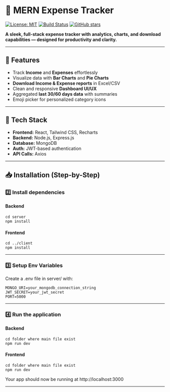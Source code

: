 # 🤑 MERN Expense Tracker

[![License: MIT](https://img.shields.io/badge/License-MIT-green.svg)](https://opensource.org/licenses/MIT) 
[![Build Status](https://img.shields.io/badge/build-passing-brightgreen)](#)
[![GitHub stars](https://img.shields.io/github/stars/cognitlab/mern-expense-tracker?style=social)](https://github.com/cognitlab/mern-expense-tracker/stargazers)

**A sleek, full-stack expense tracker with analytics, charts, and download capabilities — designed for productivity and clarity.**

---

## 🌟 Features

- Track **Income** and **Expenses** effortlessly  
- Visualize data with **Bar Charts** and **Pie Charts**  
- **Download Income & Expense reports** in Excel/CSV  
- Clean and responsive **Dashboard UI/UX**  
- Aggregated **last 30/60 days data** with summaries  
- Emoji picker for personalized category icons  

---

## 🚀 Tech Stack

- **Frontend:** React, Tailwind CSS, Recharts  
- **Backend:** Node.js, Express.js  
- **Database:** MongoDB  
- **Auth:** JWT-based authentication  
- **API Calls:** Axios  

---

## 📥 Installation (Step-by-Step)

### 2️⃣ Install dependencies

#### Backend
```
cd server
npm install
```
#### Frontend
```
cd ../client
npm install
```

---

### 3️⃣ Setup Env Variables
Create a .env file in server/ with:
```
MONGO_URI=your_mongodb_connection_string
JWT_SECRET=your_jwt_secret
PORT=5000
```

---

### 4️⃣ Run the application
#### Backend
```
cd folder where main file exist
npm run dev
```
#### Frontend
```
cd folder where main file exist
npm run dev
```
Your app should now be running at http://localhost:3000

---



